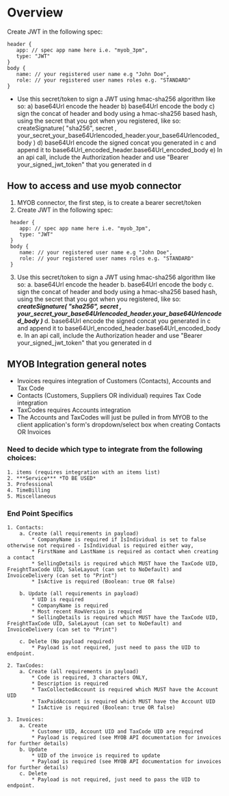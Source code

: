 # Overview
Create JWT in the following spec:
 ```
header {
	app: // spec app name here i.e. "myob_3pm",
	type: "JWT"
}
body {
	name: // your registered user name e.g "John Doe",
	role: // your registered user names roles e.g. "STANDARD"	
}
```

* Use this secret/token to sign a JWT using hmac-sha256 algorithm like so:
	a) base64Url encode the header
	b) base64Url encode the body
	c) sign the concat of header and body using a hmac-sha256 based hash, using the secret that you got when you registered, like so: 
	createSignature( "sha256", secret , your_secret_your_base64Urlencoded_header.your_base64Urlencoded_body )
	d) base64Url encode the signed concat you generated in c and append it to base64Url_encoded_header.base64Url_encoded_body
	e) In an api call, include the Authorization header and use "Bearer your_signed_jwt_token" that you generated in d

## How to access and use myob connector

1. MYOB connector, the first step, is to create a bearer secret/token
2. Create JWT in the following spec:

```
 header {
	app: // spec app name here i.e. "myob_3pm",
	type: "JWT"
 }
 body {
	name: // your registered user name e.g "John Doe",
	role: // your registered user names roles e.g. "STANDARD"	
 }
 ```

3) Use this secret/token to sign a JWT using hmac-sha256 algorithm like so:
	a. base64Url encode the header
	b. base64Url encode the body
	c. sign the concat of header and body using a hmac-sha256 based hash, using the secret that you got when you registered, like so: 
	***createSignature( "sha256", secret , your_secret_your_base64Urlencoded_header.your_base64Urlencoded_body )***
	d. base64Url encode the signed concat you generated in c and append it to base64Url_encoded_header.base64Url_encoded_body
	e. In an api call, include the Authorization header and use "Bearer your_signed_jwt_token" that you generated in d

## MYOB Integration general notes

* Invoices requires integration of Customers (Contacts), Accounts and Tax Code
* Contacts (Customers, Suppliers OR individual) requires Tax Code integration
* TaxCodes requires Accounts integration
* The Accounts and TaxCodes will just be pulled in from MYOB to the client application's form's dropdown/select box when creating Contacts OR Invoices

### Need to decide which type to integrate from the following choices:
    1. items (requires integration with an items list)
    2. ***Service*** *TO BE USED*
    3. Professional
    4. TimeBilling
    5. Miscellaneous

### End Point Specifics
	1. Contacts:
		a. Create (all requirements in payload)
			* CompanyName is required if IsIndividual is set to false otherwise not required - IsIndividual is required either way,
			* FirstName and LastName is required as contact when creating a contact
			* SellingDetails is required which MUST have the TaxCode UID, FreightTaxCode UID, SaleLayout (can set to NoDefault) and InvoiceDelivery (can set to "Print")
			* IsActive is required (Boolean: true OR false)

		b. Update (all requirements in payload)
			* UID is required
			* CompanyName is required
			* Most recent RowVersion is required
			* SellingDetails is required which MUST have the TaxCode UID, FreightTaxCode UID, SaleLayout (can set to NoDefault) and InvoiceDelivery (can set to "Print")
			
		c. Delete (No payload required)
			* Payload is not required, just need to pass the UID to endpoint.

	2. TaxCodes:
		a. Create (all requirements in payload)
			* Code is required, 3 characters ONLY,
			* Description is required
			* TaxCollectedAccount is required which MUST have the Account UID
			* TaxPaidAccount is required which MUST have the Account UID
			* IsActive is required (Boolean: true OR false)

	3. Invoices:
		a. Create
			* Customer UID, Account UID and TaxCode UID are required
			* Payload is required (see MYOB API documentation for invoices for further details)
		b. Update
			* UID of the invoice is required to update
			* Payload is required (see MYOB API documentation for invoices for further details)
		c. Delete
			* Payload is not required, just need to pass the UID to endpoint.